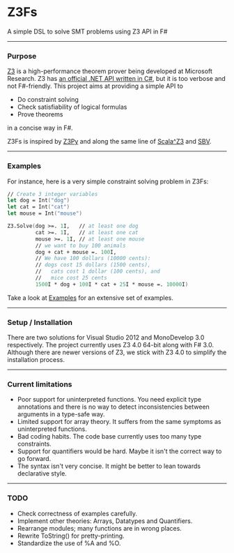 Z3Fs
=====

A simple DSL to solve SMT problems using Z3 API in F#

---
### Purpose
[Z3](http://z3.codeplex.com/) is a high-performance theorem prover being developed at Microsoft Research. 
Z3 has [an official .NET API written in C#](http://z3.codeplex.com/SourceControl/changeset/view/89c1785b7322#src/api/dotnet/Context.cs), but it is too verbose and not F#-friendly. 
This project aims at providing a simple API to 
 - Do constraint solving
 - Check satisfiability of logical formulas
 - Prove theorems

in a concise way in F#.

Z3Fs is inspired by [Z3Py](http://rise4fun.com/Z3Py) and along the same line of [Scala^Z3](https://github.com/psuter/ScalaZ3) and [SBV](https://github.com/LeventErkok/sbv).

---
### Examples

For instance, here is a very simple constraint solving problem in Z3Fs:

```fsharp
// Create 3 integer variables
let dog = Int("dog")
let cat = Int("cat")
let mouse = Int("mouse")

Z3.Solve(dog >=. 1I,   // at least one dog
         cat >=. 1I,   // at least one cat
         mouse >=. 1I, // at least one mouse
         // we want to buy 100 animals
         dog + cat + mouse =. 100I,  
         // We have 100 dollars (10000 cents):
         // dogs cost 15 dollars (1500 cents), 
         //   cats cost 1 dollar (100 cents), and 
         //   mice cost 25 cents
         1500I * dog + 100I * cat + 25I * mouse =. 10000I)
```

Take a look at [Examples](Examples) for an extensive set of examples.

---
### Setup / Installation
There are two solutions for Visual Studio 2012 and MonoDevelop 3.0 respectively.
The project currently uses Z3 4.0 64-bit along with F# 3.0. 
Although there are newer versions of Z3, we stick with Z3 4.0 to simplify the installation process.

---
### Current limitations

- Poor support for uninterpreted functions. 
You need explicit type annotations and there is no way to detect inconsistencies between arguments in a type-safe way.
- Limited support for array theory. It suffers from the same symptoms as uninterpreted functions.
- Bad coding habits. The code base currently uses too many type constraints.
- Support for quantifiers would be hard. Maybe it isn't the correct way to go forward.
- The syntax isn't very concise. It might be better to lean towards declarative style.

---
### TODO

- Check correctness of examples carefully.
- Implement other theories: Arrays, Datatypes and Quantifiers.
- Rearrange modules; many functions are in wrong places.
- Rewrite ToString() for pretty-printing.
- Standardize the use of %A and %O.
